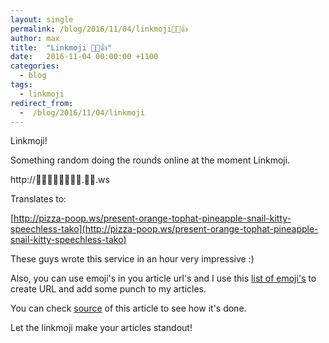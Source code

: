 ```yaml
---
layout: single
permalink: /blog/2016/11/04/linkmoji💪😎👍
author: max
title:  "Linkmoji 💪😎👍"
date:   2016-11-04 00:00:00 +1100
categories:
  - blog
tags:
  - linkmoji
redirect_from:
  -  /blog/2016/11/04/linkmoji
---
```


Linkmoji!

Something random doing the rounds online at the moment Linkmoji.

http://🎁🍊🎩🍍🐌🐱😐🐙.🍕💩.ws

Translates to:

[http://pizza-poop.ws/present-orange-tophat-pineapple-snail-kitty-speechless-tako](http://pizza-poop.ws/present-orange-tophat-pineapple-snail-kitty-speechless-tako)

These guys wrote this service in an hour very impressive :)

Also, you can use emoji's in you article url's and  I use this [list of emoji's](https://gist.github.com/rxaviers/7360908) to create URL and add some punch to my articles.

You can check [source](https://github.com/wildone/maxbarrass.com/blob/master/_posts/2016-11-04-linkmoji.md) of this article to see how it's done.

Let the linkmoji make your articles standout!
